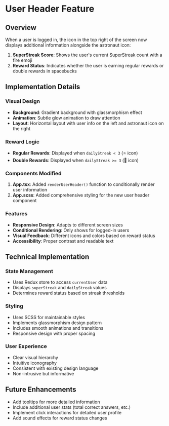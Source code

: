 # User Header Feature

## Overview

When a user is logged in, the icon in the top right of the screen now displays additional information alongside the astronaut icon:

1. **SuperStreak Score**: Shows the user's current SuperStreak count with a fire emoji
2. **Reward Status**: Indicates whether the user is earning regular rewards or double rewards in spacebucks

## Implementation Details

### Visual Design

-   **Background**: Gradient background with glassmorphism effect
-   **Animation**: Subtle glow animation to draw attention
-   **Layout**: Horizontal layout with user info on the left and astronaut icon on the right

### Reward Logic

-   **Regular Rewards**: Displayed when `dailyStreak < 3` (⭐ icon)
-   **Double Rewards**: Displayed when `dailyStreak >= 3` (🚀 icon)

### Components Modified

1. **App.tsx**: Added `renderUserHeader()` function to conditionally render user information
2. **App.scss**: Added comprehensive styling for the new user header component

### Features

-   **Responsive Design**: Adapts to different screen sizes
-   **Conditional Rendering**: Only shows for logged-in users
-   **Visual Feedback**: Different icons and colors based on reward status
-   **Accessibility**: Proper contrast and readable text

## Technical Implementation

### State Management

-   Uses Redux store to access `currentUser` data
-   Displays `superStreak` and `dailyStreak` values
-   Determines reward status based on streak thresholds

### Styling

-   Uses SCSS for maintainable styles
-   Implements glassmorphism design pattern
-   Includes smooth animations and transitions
-   Responsive design with proper spacing

### User Experience

-   Clear visual hierarchy
-   Intuitive iconography
-   Consistent with existing design language
-   Non-intrusive but informative

## Future Enhancements

-   Add tooltips for more detailed information
-   Include additional user stats (total correct answers, etc.)
-   Implement click interactions for detailed user profile
-   Add sound effects for reward status changes
